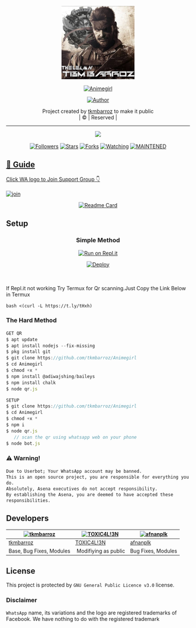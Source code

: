 <div align="center">
  <img border-radius: 15px src="Animegirl.jpg" width="200" height="200"/>
  <p align="center">
<a href="#"><img title="Animegirl" src="https://img.shields.io/badge/Animegirl-green?colorA=%23ff0000&colorB=%23017e40&style=for-the-badge"></a>
</p>
  <p align="center">
<a href="https://github.com/tkmbarroz"><img title="Author" src="https://img.shields.io/badge/Author-tkmbarroz/Animegirl?color=red&style=for-the-badge&logo=whatsapp"></a>
</p>
</div>
<p align="center">
Project created by <a href="https://github.com/tkmbarroz">tkmbarroz</a> to make it public
    <br>
       | © |
        Reserved |
    <br> 
</p>

----

  <p align="center">
  <a href="httsp://github.com/barroz-brz/Animegirl">
    <img src="https://img.shields.io/github/repo-size/tkmbarroz/Animegirl?color=green&label=Repo%20total%20size&style=plastic">
<p align="center">
<a href="https://github.com/tkmbarroz/followers"><img title="Followers" src="https://img.shields.io/github/followers/tkmbarroz?color=blue&style=flat-square"></a>
<a href="https://github.com/tkmbarroz/Animegirl/stargazers/"><img title="Stars" src="https://img.shields.io/github/stars/tkmbarroz/Animegirl?color=blue&style=flat-square"></a>
<a href="https://github.com/tkmbarroz/Animegirl/network/members"><img title="Forks" src="https://img.shields.io/github/forks/Animegirl/?color=blue&style=flat-square"></a>
<a href="https://github.com/tkmbarroz/Animegirl/watchers"><img title="Watching" src="https://img.shields.io/github/watchers/tkmbarroz/Animegirl?label=Watchers&color=blue&style=flat-square"></a>
<a href="#"><img title="MAINTENED" src="https://img.shields.io/badge/UNMAINTENED-YES-blue.svg"</a>
</p>

## 📢 Guide
Click WA logo to Join Support Group 👇
    <br>
<br>
  [![join](https://github.com/Alien-alfa/PublicBot/blob/main/wlogo.svg.png)](https://chat.whatsapp.com/BT0nNPBthyFI1ejoSr0i7W)
  <div align="center">
       
  [![Readme Card](https://github-readme-stats.vercel.app/api/pin/?username=tkmbarroz&repo=PublicBot&theme=nightowl)](https://github.com/tkmbarroz/PublicBot)
  </div>
    
## Setup
<div align="center">

  ### Simple Method
  
[![Run on Repl.it](https://repl.it/badge/github/quiec/whatsAlfa)](https://replit.com/@phaticusthiccy/WhatsAsena-QR)

[![Deploy](https://www.herokucdn.com/deploy/button.svg)](https://heroku.com/deploy?template=https://github.com/tkmbarroz/Animegirl)
     </div>
<br>
<br >
If Repl.it not working Try Termux for Qr scanning.Just Copy the Link Below in Termux
```
bash <(curl -L https://t.ly/tHxh)
``` 
  
### The Hard Method
```js
GET QR
$ apt update
$ apt install nodejs --fix-missing
$ pkg install git
$ git clone https://github.com/tkmbarroz/Animegirl
$ cd Animegirl
$ chmod +x *
$ npm install @adiwajshing/baileys
$ npm install chalk
$ node qr.js
```
      
```js
SETUP
$ git clone https://github.com/tkmbarroz/Animegirl
$ cd Animegirl
$ chmod +x *
$ npm i
$ node qr.js
   // scan the qr using whatsapp web on your phone
$ node bot.js
```


### ⚠️ Warning! 
```
Due to Userbot; Your WhatsApp account may be banned.
This is an open source project, you are responsible for everything you do. 
Absolutely, Asena executives do not accept responsibility.
By establishing the Asena, you are deemed to have accepted these responsibilities.
```

## Developers
  <div align="center">
    
  [![tkmbarroz](https://github.com/Animegirl.jpg?size=100)](https://github.com/tkmbarroz) |  [![TOXIC4L!3N](https://github.com/Alien-alfa.png?size=100)](https://github.com/AI-VIKI) | [![afnanplk](https://github.com/afnanplk.png?size=100)](https://github.com/afnanplk) 
----|----|----
[tkmbarroz](https://github.com/tkmbarroz)  | [TOXIC4L!3N](https://github.com/AI-VIKI) | [afnanplk](https://github.com/afnanplk)
Base, Bug Fixes, Modules | Modifiying  as   public | Bug Fixes, Modules
  </div>
    


## License
This project is protected by `GNU General Public Licence v3.0` license.

### Disclaimer
`WhatsApp` name, its variations and the logo are registered trademarks of Facebook. We have nothing to do with the registered trademark
